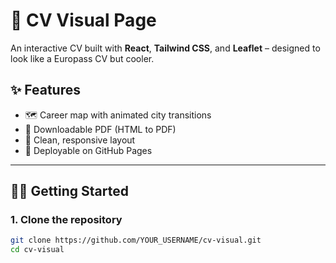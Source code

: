 # 📄 CV Visual Page

An interactive CV built with **React**, **Tailwind CSS**, and **Leaflet** – designed to look like a Europass CV but cooler.

## ✨ Features

- 🗺️ Career map with animated city transitions
- 📄 Downloadable PDF (HTML to PDF)
- 🎨 Clean, responsive layout
- 🚀 Deployable on GitHub Pages

---

## 🧑‍💻 Getting Started

### 1. Clone the repository

```bash
git clone https://github.com/YOUR_USERNAME/cv-visual.git
cd cv-visual
